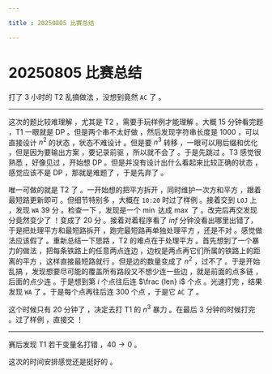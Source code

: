 ```yaml
---

title : 20250805 比赛总结

---
```


# 20250805 比赛总结

打了 $3$ 小时的 T2 乱搞做法 ，没想到竟然 `AC` 了 。

------

这次的题比较难理解 ，尤其是 T2 ，需要手玩样例才能理解 。大概 $15$ 分钟看完题 ，T1 一眼就是 DP 。但是两个串不太好做 ，然后发现字符串长度是 $1000$ ，可以直接设计 $n^2$ 的状态 ，状态不难设计 。但是要 $n^3$ 转移 ，一眼可以用后缀和优化 ，但是因为要输出方案 ，要记录前驱 ，所以就不会了 。于是先跳过 。T3 感觉很熟悉 ，好像见过 ，开始想 DP 。但是并没有设计出什么看起来比较正确的状态 ，感觉应该不是 DP ，那就是难题了 ，于是先弃了 。

唯一可做的就是 T2 了 。一开始想的把平方拆开 ，同时维护一次方和平方 ，跟着最短路更新即可 。但细节特别多 ，大概在 `10:20` 时过了样例 。接着交到 `LOJ` 上 ，发现 `WA` $39$ 分 。检查一下 ，发现是一个 $\min$ 达成 $\max$ 了 。改完后再交发现分竟然变少了 ！变成了 $20$ 分 。接着对着程序看了 $inf$ 分钟没看出哪里出错了，于是把处理平方和最短路拆开 ，跑完最短路再单独处理平方 ，还是不对 。感觉做法应该假了 。重新总结一下思路 ，T2 的难点在于处理平方 。首先想到了一个暴力的做法 ，把每条铁路上的任意两点连边 ，边权是两点再它们所属的铁路上的距离的平方 ，这样直接最短路就行 。但是边的数量变成了 $n^2$ ，过不了 。于是开始乱搞 ，发现想要尽可能的覆盖所有路段又不想少连一些边 ，就是前面的点多链 ，后面的点少连 。于是想到第 $i$ 个点往后连 $\frac {len} i$ 个点 。光速打完 ，结果发现 `WA` 了 。于是每个点再往后连 $300$ 个点 ，于是它 `AC` 了 。

这个时候只有 $20$ 分钟了 ，决定去打 T1 的 $n^3$ 暴力 。在最后 $3$ 分钟的时候打完 。过了样例 ，直接交 ！

------

赛后发现 T1 若干变量名打错 ，$40\to0$ 。

这次的时间安排感觉还是挺好的 。
